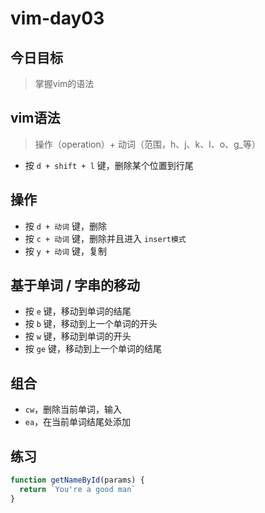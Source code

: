 # vim-day03
## 今日目标
> 掌握vim的语法

## vim语法
> 操作（operation）+ 动词（范围，h、j、k、l、o、g_等）
+ 按 `d + shift + l` 键，删除某个位置到行尾

## 操作
+ 按 `d + 动词` 键，删除
+ 按 `c + 动词` 键，删除并且进入 `insert模式`
+ 按 `y + 动词` 键，复制

## 基于单词 / 字串的移动
+ 按 `e` 键，移动到单词的结尾
+ 按 `b` 键，移动到上一个单词的开头
+ 按 `w` 键，移动到单词的开头
+ 按 `ge` 键，移动到上一个单词的结尾

## 组合
+ `cw`，删除当前单词，输入
+ `ea`，在当前单词结尾处添加

## 练习
```js
function getNameById(params) {
  return `You're a good man`
}
```
